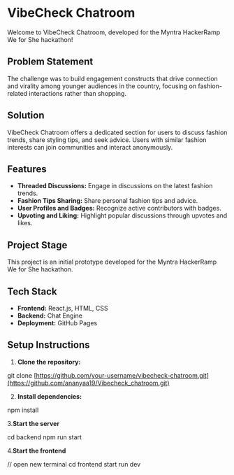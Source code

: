# VibeCheck Chatroom

Welcome to VibeCheck Chatroom, developed for the Myntra HackerRamp We for She hackathon!

## Problem Statement

The challenge was to build engagement constructs that drive connection and virality among younger audiences in the country, focusing on fashion-related interactions rather than shopping.

## Solution

VibeCheck Chatroom offers a dedicated section for users to discuss fashion trends, share styling tips, and seek advice. Users with similar fashion interests can join communities and interact anonymously.

## Features

- **Threaded Discussions:** Engage in discussions on the latest fashion trends.
- **Fashion Tips Sharing:** Share personal fashion tips and advice.
- **User Profiles and Badges:** Recognize active contributors with badges.
- **Upvoting and Liking:** Highlight popular discussions through upvotes and likes.

## Project Stage

This project is an initial prototype developed for the Myntra HackerRamp We for She hackathon.

## Tech Stack

- **Frontend:** React.js, HTML, CSS
- **Backend:** Chat Engine
- **Deployment:** GitHub Pages

## Setup Instructions

1. **Clone the repository:**

git clone [https://github.com/your-username/vibecheck-chatroom.git](https://github.com/ananyaa19/Vibecheck_chatroom.git)

2. **Install dependencies:**

npm install

3.**Start the server**

cd backend
npm run start

4.**Start the frontend**
   
// open new terminal
cd frontend
start run dev

